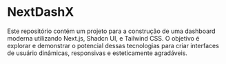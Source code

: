 # NextDashX
Este repositório contém um projeto para a construção de uma dashboard moderna utilizando Next.js, Shadcn UI, e Tailwind CSS. O objetivo é explorar e demonstrar o potencial dessas tecnologias para criar interfaces de usuário dinâmicas, responsivas e esteticamente agradáveis.
